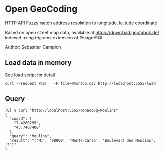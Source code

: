 Open GeoCoding
==============
HTTP API Fuzzy match address resolution to longitude, latitude coordinate

Based on open street map data, available at https://download.geofabrik.de/ indexed using trigrams extension of PostgreSQL.

Author: Sebastien Campion



Load data in memory 
--------------------
See load script for detail 

    curl --request POST   -F file=@monaco.csv http://localhost:5555/load


Query 
-----

    [0] % curl "http://localhost:5555/monaco?q=Moulins"
    {   
      "coord": [
        "7.4260295",
        "43.7407400"
      ],
      "query": "Moulins",
      "result": "('MC', '98000', 'Monte-Carlo', 'Boulevard des Moulins', '2')"
    }



